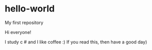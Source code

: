 # hello-world
My first repository


Hi everyone!


I study c # and I like coffee :) If you read this, then have a good day)
